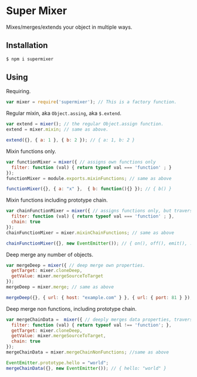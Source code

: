 # Super Mixer

Mixes/merges/extends your object in multiple ways.

## Installation
```sh
$ npm i supermixer
```

## Using
Requiring.
```js
var mixer = require('supermixer'); // This is a factory function.
```

Regular mixin, aka `Object.assing`, aka `$.extend`.
```js
var extend = mixer(); // the regular Object.assign function.
extend = mixer.mixin; // same as above.

extend({}, { a: 1 }, { b: 2 }); // { a: 1, b: 2 }
```

Mixin functions only.
```js
var functionMixer = mixer({ // assigns own functions only
  filter: function (val) { return typeof val === 'function' ; }
});
functionMixer = module.exports.mixinFunctions; // same as above

functionMixer({}, { a: "x" },  { b: function(){} }); // { b() }
```

Mixin functions including prototype chain.
```js
var chainFunctionMixer = mixer({ // assigns functions only, but traverse through the protorype chain
  filter: function (val) { return typeof val === 'function' ; },
  chain: true
});
chainFunctionMixer = mixer.mixinChainFunctions; // same as above

chainFunctionMixer({}, new EventEmitter()); // { on(), off(), emit(), ... }
```

Deep merge any number of objects.
```js
var mergeDeep = mixer({ // deep merge own properties.
  getTarget: mixer.cloneDeep,
  getValue: mixer.mergeSourceToTarget
});
mergeDeep = mixer.merge; // same as above

mergeDeep({}, { url: { host: "example.com" } }, { url: { port: 81 } }); // { url: { host: "example.com", port: 81 } }
```

Deep merge non functions, including prototype chain.
```js
var mergeChainData =  mixer({ // deeply merges data properties, traversing through prototype chain
  filter: function (val) { return typeof val !== 'function'; },
  getTarget: mixer.cloneDeep,
  getValue: mixer.mergeSourceToTarget,
  chain: true
});
mergeChainData = mixer.mergeChainNonFunctions; //same as above

EventEmitter.prototype.hello = "world";
mergeChainData({}, new EventEmitter()); // { hello: "world" }
```
